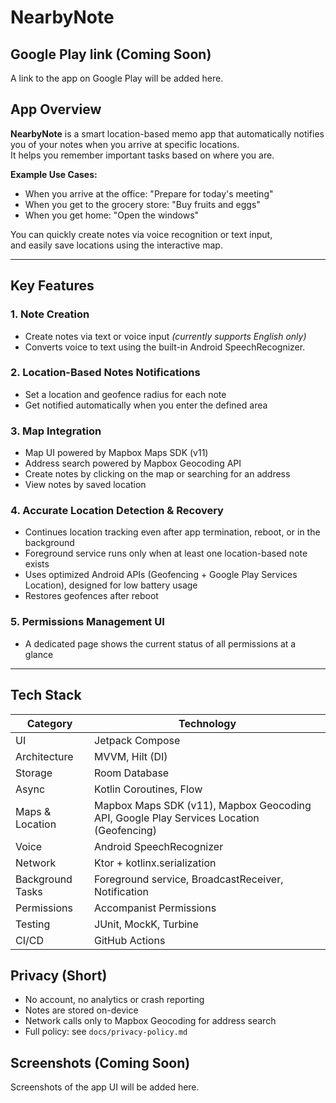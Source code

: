 # NearbyNote

## Google Play link (Coming Soon)

A link to the app on Google Play will be added here.

## App Overview

**NearbyNote** is a smart location-based memo app that automatically notifies you of your notes when you arrive at specific locations.  
It helps you remember important tasks based on where you are.

**Example Use Cases:**
- When you arrive at the office: "Prepare for today's meeting"
- When you get to the grocery store: "Buy fruits and eggs"
- When you get home: "Open the windows"

You can quickly create notes via voice recognition or text input,  
and easily save locations using the interactive map.

---

## Key Features

### 1. Note Creation
- Create notes via text or voice input *(currently supports English only)*
- Converts voice to text using the built-in Android SpeechRecognizer.

### 2. Location-Based Notes Notifications
- Set a location and geofence radius for each note
- Get notified automatically when you enter the defined area

### 3. Map Integration
- Map UI powered by Mapbox Maps SDK (v11)
- Address search powered by Mapbox Geocoding API
- Create notes by clicking on the map or searching for an address
- View notes by saved location

### 4. Accurate Location Detection & Recovery
- Continues location tracking even after app termination, reboot, or in the background
- Foreground service runs only when at least one location-based note exists
- Uses optimized Android APIs (Geofencing + Google Play Services Location), designed for low battery usage
- Restores geofences after reboot

### 5. Permissions Management UI
- A dedicated page shows the current status of all permissions at a glance

---

## Tech Stack

| Category         | Technology |
|------------------|------------|
| UI               | Jetpack Compose |
| Architecture     | MVVM, Hilt (DI) |
| Storage          | Room Database |
| Async            | Kotlin Coroutines, Flow |
| Maps & Location  | Mapbox Maps SDK (v11), Mapbox Geocoding API, Google Play Services Location (Geofencing) |
| Voice            | Android SpeechRecognizer |
| Network          | Ktor + kotlinx.serialization |
| Background Tasks | Foreground service, BroadcastReceiver, Notification |
| Permissions      | Accompanist Permissions |
| Testing          | JUnit, MockK, Turbine |
| CI/CD            | GitHub Actions |

## Privacy (Short)
- No account, no analytics or crash reporting
- Notes are stored on-device
- Network calls only to Mapbox Geocoding for address search
- Full policy: see `docs/privacy-policy.md`

## Screenshots (Coming Soon)

Screenshots of the app UI will be added here.
